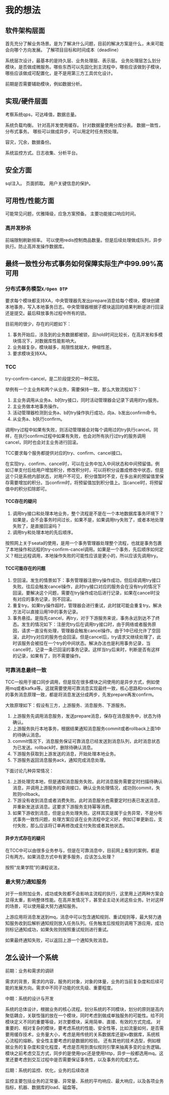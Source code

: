 # 我的想法

## 软件架构层面

首先充分了解业务场景。是为了解决什么问题，目前的解决方案是什么，未来可能会向哪个方向发展。
了解项目目标和时间成本（deadline）

系统层次设计，最基本的是持久层、业务处理层、表示层。
业务处理层怎么划分模块，是否做成微服务。哪些东西可以先固化到主流程中，哪些应该做到子模块，哪些应该做成可配置化，是不是用第三方工具优化设计。

前期是否需要辅助模块，例如数据分析。

## 实现/硬件层面

考察系统qps，可达峰值，数据总量。

系统负载均衡。
针对高并发使用缓存。
针对数据量使用分库分表。
数据一致性，分布式事务。
哪些可以做成异步，可以用定时任务预处理。

容灾，冗余，数据备份。

系统监控方式。日志收集、分析平台。

## 安全方面

sql注入。
页面抓取。
用户关键信息的保护。

## 可用性/性能方面

可能常见问题，优雅降级，应急方案预备。
主要功能接口响应时间。

### 高并发秒杀

前端限制刷新频率。
可以使用redis控制商品数量。但是后续处理做成队列，异步执行。防止高并发操作数据库。

## 最终一致性分布式事务如何保障实际生产中99.99%高可用

### 分布式事务模型`X/Open DTP`

要求每个模块都支持XA，中央管理器先发出prepare消息给每个模块，模块创建本地事务，写入本地事务日志。中央管理器根据子模块返回的结果判断是进行回滚还是提交。最后释放事务过程中所有的锁。

目前用的很少，存在的问题如下：

1. 事务开始后，涉及到的业务数据都被锁，且hold时间比较长，在高并发和多模块情况下，对数据库性能影响大。
2. 业务越复杂，模块越多，局限性就越大，伸缩性差。
3. 要求模块支持XA。

### TCC

try-confirm-cancel，是二阶段提交的一种实现。

举例有一个主业务和两个从业务，需要保持一致，那么大致流程如下：

1. 主业务调用从业务a、b的try接口，同时活动管理器会记录下调用的try服务。
2. 主业务做本地事务操作。
3. 活动管理器检测到业务a、b的try操作执行成功，向a、b发出confirm命令。
4. 从业务a、b执行confirm。

调用try过程中如果有失败，则活动管理器会对每个调用过的try执行cancel。同样，在执行confirm过程中如果有失败，也会对所有执行过try的服务调用cancel，同时也会对主业务进行回滚。

TCC要求每个服务都提供对应的try、confirm、cancel接口。

在实现try、confirm、cancel时，可以在业务中加入中间状态和中间预留值。例如订单支付后给用户增加积分，修改积分时，可以将积分设置成修改中状态，但是这个只是系统内部状态，对用户不可见，积分值暂时不变，在多出来的预留值里保存需要增加的积分。当confirm时，将预留值加到积分值上。当cancel时，将预留值中的积分扣除即可。

#### TCC存在的疑问

1. 调用try接口和处理本地业务，整个流程是不是在一个本地数据库事务环境下？如果是，会不会事务时间过长，如果不是，如果调用try失败了，或者本地处理失败了，是直接回滚吗？
2. 调用try和处理本地的先后顺序。

按照网上关于seata的使用，是用一个事务管理器处理整个流程，也就是事务包裹了本地操作和远程的try-confirm-cancel调用。如果是一个事务，先后顺序如何定义？相比远程调用，本地操作失败的可能性应该是更小的，所以应该先调用try。

#### TCC可能存在的问题

1. 空回滚。发生的情景如下：事务管理器注册try操作成功，但后续调用try接口失败。往后会触发cancel操作，此时try接口对应的服务会在没有try的情况下回滚。要解决这个问题，需要在try操作成功后进行记录，如果在cancel时没有对应的事务记录，则不回滚。
2. 重复try。如果try操作超时，管理器会进行重试，此时就可能会重复try。解决方法可以直接沿用1中的事务记录。
3. 事务悬挂。是指先cancel，再try，对于下游服务来说，事务永远到达不了终态。发生的情况如下：注册完try后在调用try接口时，由于网络或者服务原因，请求一直没有处理，管理器会触发cancel操作。由于1中已经允许了空回滚，此时try对应的服务也会回滚。但是cancel后，try请求又继续处理了，此时该服务会被挂在一个try的中间状态。解决办法也是利用事务记录，当cancel时，记录一条已回滚的事务记录。这样当try后来时，判断是否有这样的记录，如果有了，则不需要操作。

### 可靠消息最终一致

TCC一般用于接口同步调用，但是现在很多模块之间使用的是异步方式，例如使用mq或者kafka等。这就需要使用可靠消息实现最终一致，核心思路和rocketmq的事务消息原理一致，都是将消息发送分成两步，先发prepare再发confirm。

大致原理如下：假设有三方，上游服务、消息服务、下游服务。

1. 上游服务先调用消息服务，发送prepare消息，保存在消息服务中，状态为待确认。
2. 上游服务执行本地事务，根据结果通知消息服务commit或者rollback上面1中的待确认消息。
3. commit情况下，消息服务保证可靠消息已经发送到消息队列，此时消息状态为已发送。rollback时，删除待确认消息。
4. 下游服务获取到上游发送的消息，开始处理本地业务。
5. 下游服务返回消息服务ack，通知完成消息处理。

下面讨论几种异常情况：

1. 上游处理完本地，但是通知消息服务失败。此时消息服务需要定时扫描待确认消息，并调用上游服务的查询接口，确认业务处理情况，成功则commit，失败则rollback。
2. 下游没有收到消息或者消费失败。此时消息服务也需要定时扫表已发送消息，并重新发送该消息。这要求下游服务支持幂等消费。
3. 如果下游收到消息，但是业务处理失败。这样其实是属于业务异常，不是分布式事务一致性问题，处理方案应该在业务流程中定义好。例如订单更新后，支付失败，那么应该将订单再修改成支付失败或者其他状态。

#### 异步方式存在的疑问

在TCC中可以由很多业务参与，但是在可靠消息中，目前网上看到的案例，都是只有两方。如果消息方式中有更多服务，应该怎么处理？

按照“龙果学院”的课程说法，

### 最大努力通知服务

对于一些附加业务，成功或失败都不会影响主流程的执行，这里用上述两种方案会显得太重，影响整体性能。在高并发情况下，甚至会主动关闭这些业务。针对这样的场景，可以使用最大努力通知服务。

上游应用将消息发送到mq，消息中可以包含通知规则、重试规则等，最大努力通知服务收到后解析通知规则放入任务队列。任务触发后按规则调用下游应用，成功则标记通知成功，如果失败则按照重试规则进行重试。

如果最终通知失败，可以返回上游一个通知失败消息。

## 怎么设计一个系统

前期：业务和需求的调研

需求的背景，需求的内容，服务的对象，对象的体量，业务的当前复杂度和后续可能的发展方向。需求中不同子功能的优先级、重要程度。

中期：系统的设计与开发

系统的总体设计，根据业务的核心流程。划分系统的不同模块，划分的原则是高内聚低耦合，关联性强的放在一个模块，同时考虑到做成单独服务的可能性。给不同模块定义不同的重要等级，对次要模块，采用简单、直接、有效的方式完成。
对重要的、相对复杂的模块，要考虑系统的性能、安全性等，比如流量如何，是否需要用缓存技术，业务量大小，考虑是用传统的关系数据库还是kv数据库，系统核心流程的熔断。安全性主要考虑的是数据的校验。
还有其他的技术选型，例如根据业务的复杂度和变化程度，考虑是否用到类似规则引擎来抽离多变的业务逻辑。
模块之前考虑交互方式，同步的是使用rpc还是使用http，异步一般都选用mq。这里还要考虑到交互过程中是否需要保证事务性，以及事务的完成方式。

后期：系统的监控、优化，业务的后续改进

监控主要包括业务的正常量、异常量、系统的平均响应、最大响应，以及各项业务指标，机器、数据库的load、磁盘等。